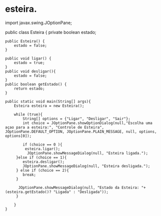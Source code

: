 # esteira.
import javax.swing.JOptionPane;

public class Esteira {
    private boolean estado;

    public Esteira() {
        estado = false;
    }

    public void ligar() {
        estado = true;
    }
    public void desligar(){
        estado = false;
    }
    public boolean getEstado() {
        return estado;
    }

    public static void main(String[] args){
        Esteira esteira = new Esteira();

        while (true){
            String[] options = {"Ligar", "Desligar", "Sair"};
            int choice = JOptionPane.showOptionDialog(null,"Escolha uma açao para a esteira:", "Controle de Esteira", JOptionPane.DEFAULT_OPTION, JOptionPane.PLAIN_MESSAGE, null, options, options[0]);
            
            if (choice == 0 ){
             esteira.ligar();
              JOptionPane.showMessageDialog(null, "Esteira ligada.");
         }else if (choice == 1){
            esteira.desligar();
            JOptionPane.showMessageDialog(null, "Esteira desligada.");
         } else if (choice == 2){
            break;
         }

          JOptionPane.showMessageDialog(null, "Estado da Esteira: "+ (esteira.getEstado()? "Ligada" : "Desligada"));
         }

        }
    }
